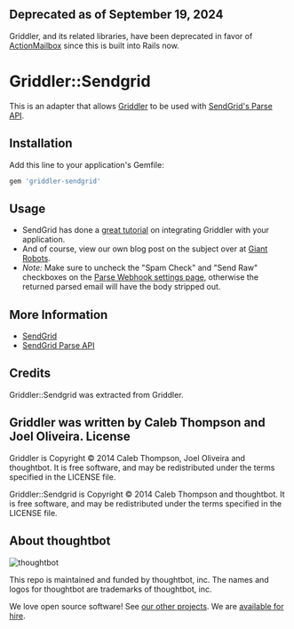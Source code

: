 ## Deprecated as of September 19, 2024

Griddler, and its related libraries, have been deprecated in favor of [ActionMailbox](https://guides.rubyonrails.org/action_mailbox_basics.html) since this is built into Rails now.

Griddler::Sendgrid
==================

This is an adapter that allows [Griddler](https://github.com/thoughtbot/griddler) to be used with
[SendGrid's Parse API].

[SendGrid's Parse API]: https://sendgrid.com/docs/for-developers/parsing-email/setting-up-the-inbound-parse-webhook/

Installation
------------

Add this line to your application's Gemfile:

```ruby
gem 'griddler-sendgrid'
```

Usage
-----

* SendGrid has done a [great
  tutorial](https://sendgrid.com/blog/receiving-email-in-your-rails-app-with-griddler/)
  on integrating Griddler with your application.
* And of course, view our own blog post on the subject over at [Giant
  Robots](http://robots.thoughtbot.com/handle-incoming-email-with-griddler).
* *Note:* Make sure to uncheck the "Spam Check" and "Send Raw" checkboxes on the [Parse Webhook settings page](http://sendgrid.com/developer/reply), otherwise the returned parsed email will have the body stripped out.

More Information
----------------

* [SendGrid](http://www.sendgrid.com)
* [SendGrid Parse API](https://sendgrid.com/docs/for-developers/parsing-email/setting-up-the-inbound-parse-webhook/)

Credits
-------

Griddler::Sendgrid was extracted from Griddler.

Griddler was written by Caleb Thompson and Joel Oliveira.
License
-------

Griddler is Copyright © 2014 Caleb Thompson, Joel Oliveira and thoughtbot. It is
free software, and may be redistributed under the terms specified in the LICENSE
file.

Griddler::Sendgrid is Copyright © 2014 Caleb Thompson and thoughtbot. It is free
software, and may be redistributed under the terms specified in the LICENSE
file.

<!-- START /templates/footer.md -->
## About thoughtbot

![thoughtbot](https://thoughtbot.com/thoughtbot-logo-for-readmes.svg)

This repo is maintained and funded by thoughtbot, inc.
The names and logos for thoughtbot are trademarks of thoughtbot, inc.

We love open source software!
See [our other projects][community].
We are [available for hire][hire].

[community]: https://thoughtbot.com/community?utm_source=github
[hire]: https://thoughtbot.com/hire-us?utm_source=github


<!-- END /templates/footer.md -->
